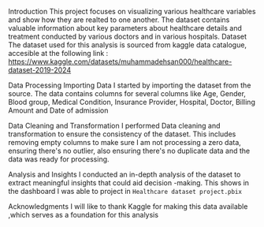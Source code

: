 Introduction
This project focuses on visualizing various healthcare variables and show how they are realted to one another. The dataset contains valuable information about key parameters about healthcare details and treatment conducted by various doctors and in various hospitals.
Dataset
The dataset used for this analysis is sourced from kaggle data catalogue, accesible at the following link : https://www.kaggle.com/datasets/muhammadehsan000/healthcare-dataset-2019-2024

Data Processing
Importing Data
I started by importing the dataset from the source. The data contains columns for several columns like Age, Gender, Blood group, Medical Condition, Insurance Provider, Hospital, Doctor, Billing Amount and Date of admission

Data Cleaning and Transformation
I performed Data cleaning and transformation to ensure the consistency of the dataset. This includes removing empty columns to make sure I am not processing a zero data, ensuring there's no outlier, also ensuring there's no duplicate data and the data was ready for processing.

Analysis and Insights
I conducted an in-depth analysis of the dataset to extract meaningful insights that could aid decision -making. This shows in the dashboard I was able to project in `Healthcare dataset project.pbix `



Acknowledgments
I will like to thank Kaggle for making this data available ,which serves as a foundation for this analysis

